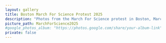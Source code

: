 ```yaml
---
layout: gallery
title: Boston March For Science Protest 2025
description: "Photos from the March For Science protest in Boston, March 2025."
picture_path: MarchForScience2025
#google_photos_album: "https://photos.google.com/share/your-album-link"
private: false
---
```

